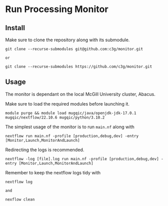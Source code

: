 Run Processing Monitor
======================

Install
-------

Make sure to clone the repository along with its submodule.

```
git clone --recurse-submodules git@github.com:c3g/monitor.git

or

git clone --recurse-submodules https://github.com/c3g/monitor.git
```

Usage
-----

The monitor is dependant on the local McGill University cluster, Abacus.

Make sure to load the required modules before launching it.

```
module purge && module load mugqic/java/openjdk-jdk-17.0.1 mugqic/nextflow/22.10.6 mugqic/python/3.10.2
```

The simplest usage of the monitor is to run `main.nf` along with

```
nextflow run main.nf -profile [production,debug,dev] -entry [Monitor,Launch,MonitorAndLaunch]   
```

Redirecting the logs is recommended.

```
nextflow -log [file].log run main.nf -profile [production,debug,dev] -entry [Monitor,Launch,MonitorAndLaunch]
```

Remember to keep the nextflow logs tidy with

```
nextflow log

and 

nexflow clean
```

